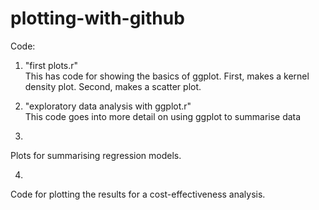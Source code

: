 # plotting-with-github


Code:  
1) "first plots.r"  
This has code for showing the basics of ggplot. First, makes a kernel density plot. Second, makes a scatter plot.  

2) "exploratory data analysis with ggplot.r"  
This code goes into more detail on using ggplot to summarise data  

3)  
Plots for summarising regression models.  

4) 
Code for plotting the results for a cost-effectiveness analysis.    
